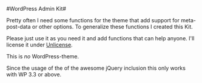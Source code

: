#WordPress Admin Kit#

Pretty often I need some functions for the theme that add support for meta-post-data or other options. To generalize these functions I created this Kit.

Please just use it as you need it and add functions that can help anyone. I'll license it under [Unlicense](http://unlicense.org).

This is *no* WordPress-theme.


Since the usage of the of the awesome jQuery inclusion this only works with WP 3.3 or above.
